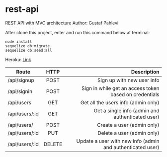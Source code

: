 # rest-api

REST API with MVC architecture
Author: Gustaf Pahlevi

After clone this project, enter and run this command below at terminal:
```
node install
sequelize db:migrate
sequelize db:seed:all
```


Heroku: [Link](https://enigmatic-bayou-18004.herokuapp.com/)



| Route           | HTTP      | Description                                                |
| ----------------|:---------:| ----------------------------------------------------------:|
| /api/signup     | POST      | Sign up with new user info                                 |
| /api/signin     | POST      | Sign in while get an access token based on credentials     |
| /api/users      | GET       | Get all the users info (admin only)                        |
| /api/users/:id  | GET       | Get a single info (admin and authenticated user)           |
| /api/users/     | POST      | Create a user (admin only)                                 |
| /api/users/:id  | PUT       | Delete a user (admin only)                                 |
| /api/users/:id  | DELETE    | Update a user with new info (admin and authenticated user) |
